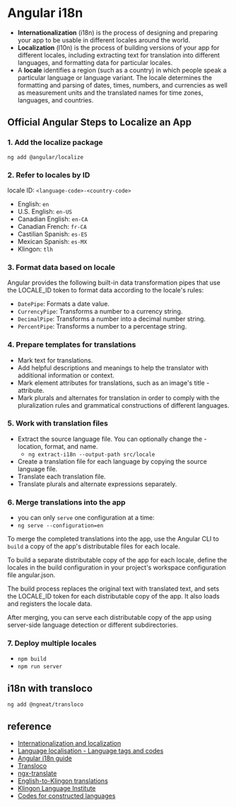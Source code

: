 # Angular i18n

- **Internationalization** (i18n) is the process of designing and preparing your app to be usable in different locales around the world.
- **Localization** (l10n) is the process of building versions of your app for different locales, including extracting text for translation into different languages, and formatting data for particular locales.
- A **locale** identifies a region (such as a country) in which people speak a particular language or language variant. The locale determines the formatting and parsing of dates, times, numbers, and currencies as well as measurement units and the translated names for time zones, languages, and countries.

## Official Angular Steps to Localize an App

### 1. Add the localize package

`ng add @angular/localize`

### 2. Refer to locales by ID

locale ID: `<language-code>-<country-code>`

- English: `en`
- U.S. English: `en-US`
- Canadian English: `en-CA`
- Canadian French: `fr-CA`
- Castilian Spanish: `es-ES`
- Mexican Spanish: `es-MX`
- Klingon: `tlh`

### 3. Format data based on locale

Angular provides the following built-in data transformation pipes that use the LOCALE_ID token to format data according to the locale's rules:

- `DatePipe`: Formats a date value.
- `CurrencyPipe`: Transforms a number to a currency string.
- `DecimalPipe`: Transforms a number into a decimal number string.
- `PercentPipe`: Transforms a number to a percentage string.

### 4. Prepare templates for translations

- Mark text for translations.
- Add helpful descriptions and meanings to help the translator with additional information or context.
- Mark element attributes for translations, such as an image's title - attribute.
- Mark plurals and alternates for translation in order to comply with the pluralization rules and grammatical constructions of different languages.

### 5. Work with translation files

- Extract the source language file. You can optionally change the - location, format, and name.
  - `ng extract-i18n --output-path src/locale`
- Create a translation file for each language by copying the source language file.
- Translate each translation file.
- Translate plurals and alternate expressions separately.

### 6. Merge translations into the app

- you can only `serve` one configuration at a time:
- `ng serve --configuration=en`

To merge the completed translations into the app, use the Angular CLI to `build` a copy of the app's distributable files for each locale.

To build a separate distributable copy of the app for each locale, define the locales in the build configuration in your project's workspace configuration file angular.json.

The build process replaces the original text with translated text, and sets the LOCALE_ID token for each distributable copy of the app. It also loads and registers the locale data.

After merging, you can serve each distributable copy of the app using server-side language detection or different subdirectories.

### 7. Deploy multiple locales

- `npm build`
- `npm run server`

## i18n with transloco

`ng add @ngneat/transloco`

## reference

- [Internationalization and localization](https://en.wikipedia.org/wiki/Internationalization_and_localization)
- [Language localisation - Language tags and codes](https://en.wikipedia.org/wiki/Language_localisation#Language_tags_and_codes)
- [Angular i18n guide](https://angular.io/guide/i18n)
- [Transloco](https://ngneat.github.io/transloco/)
- [ngx-translate](http://www.ngx-translate.com)
- [English-to-Klingon translations](https://www.bing.com/translator)
- [Klingon Language Institute](https://www.kli.org)
- [Codes for constructed languages](https://en.wikipedia.org/wiki/Codes_for_constructed_languages)
